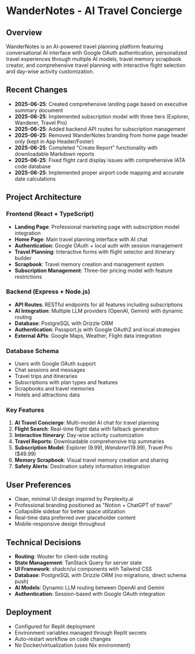 # WanderNotes - AI Travel Concierge

## Overview
WanderNotes is an AI-powered travel planning platform featuring conversational AI interface with Google OAuth authentication, personalized travel experiences through multiple AI models, travel memory scrapbook creator, and comprehensive travel planning with interactive flight selection and day-wise activity customization.

## Recent Changes
- **2025-06-25**: Created comprehensive landing page based on executive summary document
- **2025-06-25**: Implemented subscription model with three tiers (Explorer, Wanderer, Travel Pro)
- **2025-06-25**: Added backend API routes for subscription management
- **2025-06-25**: Removed WanderNotes branding from home page header only (kept in App Header/Footer)
- **2025-06-25**: Completed "Create Report" functionality with downloadable Markdown reports
- **2025-06-25**: Fixed flight card display issues with comprehensive IATA code database
- **2025-06-25**: Implemented proper airport code mapping and accurate date calculations

## Project Architecture

### Frontend (React + TypeScript)
- **Landing Page**: Professional marketing page with subscription model integration
- **Home Page**: Main travel planning interface with AI chat
- **Authentication**: Google OAuth + local auth with session management
- **Travel Planning**: Interactive forms with flight selector and itinerary builder
- **Scrapbook**: Travel memory creation and management system
- **Subscription Management**: Three-tier pricing model with feature restrictions

### Backend (Express + Node.js)
- **API Routes**: RESTful endpoints for all features including subscriptions
- **AI Integration**: Multiple LLM providers (OpenAI, Gemini) with dynamic routing
- **Database**: PostgreSQL with Drizzle ORM
- **Authentication**: Passport.js with Google OAuth2 and local strategies
- **External APIs**: Google Maps, Weather, Flight data integration

### Database Schema
- Users with Google OAuth support
- Chat sessions and messages
- Travel trips and itineraries  
- Subscriptions with plan types and features
- Scrapbooks and travel memories
- Hotels and attractions data

### Key Features
1. **AI Travel Concierge**: Multi-model AI chat for travel planning
2. **Flight Search**: Real-time flight data with fallback generation
3. **Interactive Itinerary**: Day-wise activity customization
4. **Travel Reports**: Downloadable comprehensive trip summaries
5. **Subscription Model**: Explorer ($9.99), Wanderer ($19.99), Travel Pro ($49.99)
6. **Memory Scrapbook**: Visual travel memory creation and sharing
7. **Safety Alerts**: Destination safety information integration

## User Preferences
- Clean, minimal UI design inspired by Perplexity.ai
- Professional branding positioned as "Notion + ChatGPT of travel"
- Collapsible sidebar for better space utilization
- Real-time data preferred over placeholder content
- Mobile-responsive design throughout

## Technical Decisions
- **Routing**: Wouter for client-side routing
- **State Management**: TanStack Query for server state
- **UI Framework**: shadcn/ui components with Tailwind CSS
- **Database**: PostgreSQL with Drizzle ORM (no migrations, direct schema push)
- **AI Models**: Dynamic LLM routing between OpenAI and Gemini
- **Authentication**: Session-based with Google OAuth integration

## Deployment
- Configured for Replit deployment
- Environment variables managed through Replit secrets
- Auto-restart workflow on code changes
- No Docker/virtualization (uses Nix environment)